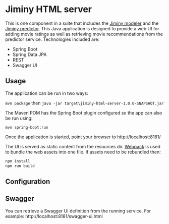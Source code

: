 # Jiminy HTML server
This is one component in a suite that includes the [Jiminy modeler](https://github.com/radanalyticsio/jiminy-modeler) and the [Jiminy predictor](https://github.com/radanalyticsio/jiminy-predictor). This Java application is designed to provide a web UI for adding movie ratings as well as retrieving movie recommendations from the predictor service.
Technologies included are:
* Spring Boot
* Spring Data JPA
* REST
* Swagger UI
## Usage
The application can be run in two ways:

`mvn package` then `java -jar target\jiminy-html-server-1.0.0-SNAPSHOT.jar`

The Maven POM has the Spring Boot plugin configured so the app can also be run using:

`mvn spring-boot:run`

Once the application is started, point your browser to http://localhost:8181/

The UI is served as static content from the resources dir. [Webpack](https://webpack.js.org/) is used to bundle the web assets into one file. If assets need to be rebundled then:
```bash
npm install
npm run build
```

## Configuration

## Swagger
You can retrieve a Swagger UI definition from the running service. For example: http://localhost:8181/swagger-ui.html
